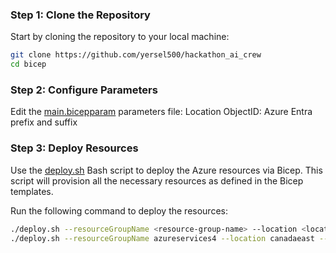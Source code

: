 ### Step 1: Clone the Repository

Start by cloning the repository to your local machine:

```bash
git clone https://github.com/yersel500/hackathon_ai_crew
cd bicep
```

### Step 2: Configure Parameters

Edit the [main.bicepparam](./main.bicepparam) parameters file:
Location
ObjectID: Azure Entra
prefix and suffix


### Step 3: Deploy Resources

Use the [deploy.sh](./deploy.sh) Bash script to deploy the Azure resources via Bicep. This script will provision all the necessary resources as defined in the Bicep templates.

Run the following command to deploy the resources:

```bash
./deploy.sh --resourceGroupName <resource-group-name> --location <location> --virtualNetworkResourceGroupName <client-virtual-network-resource-group-name>
./deploy.sh --resourceGroupName azureservices4 --location canadaeast --virtualNetworkResourceGroupName vnetgroup4
```

